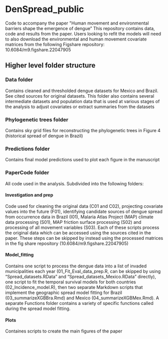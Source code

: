 # DenSpread_public
Code to accompany the paper "Human movement and environmental barriers shape the emergence of dengue”
This repository contains data, code and results from the paper. Users looking to refit the models will need to also download the environmental and human movement covariate matrices from the following Figshare repository: 10.6084/m9.figshare.22047905 

## Higher level folder structure

### Data folder
Contains cleaned and thresholded dengue datasets for Mexico and Brazil. See cited sources for original datasets. This folder also contains several intermediate datasets and population data that is used at various stages of the analysis to adjust covariates or extract summaries from the datasets

### Phylogenetic trees folder
Contains sky grid files for reconstructing the phylogenetic trees in Figure 4 (historical spread of dengue in Brazil)

### Predictions folder
Contains final model predictions used to plot each figure in the manuscript

### PaperCode folder
All code used in the analysis. Subdivided into the following folders:

#### Investigation and prep
Code used for cleaning the original data (C01 and C02), projecting covariate values into the future (F01), identifying candidate sources of dengue spread from occurrence data in Brazil (I01), Malaria Atlas Project (MAP) climate data processing (S01), MAP friction surface processing (S02) and processing of all movement variables (S03). Each of these scripts process the original data which can be accessed using the sources cited in the paper. These steps can be skipped by instead using the processed matrices in the fig share repository (10.6084/m9.figshare.22047905)

#### Model_fitting
Contains one script to process the dengue data into a list of invaded municipalities each year (01_Fit_Eval_data_prep.R, can be skipped by using “Spread_datasets.RData” and “Spread_datasets_Mexico.RData” directly), one script to fit the temporal survival models for both countries (02_Incidence_model.R), then two separate Markdown scripts that implement the geographic spread model fitting for Brazil (03_summarizeXGBBra.Rmd) and Mexico (04_summarizeXGBMex.Rmd). A separate Functions folder contains a variety of specific functions called during the spread model fitting.

#### Plots
Containes scripts to create the main figures of the paper
